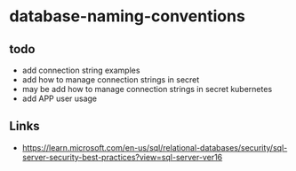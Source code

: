 # database-naming-conventions

## todo

- add connection string examples
- add how to manage connection strings in secret
- may be add how to manage connection strings in secret kubernetes
- add APP user usage



## Links

- https://learn.microsoft.com/en-us/sql/relational-databases/security/sql-server-security-best-practices?view=sql-server-ver16


